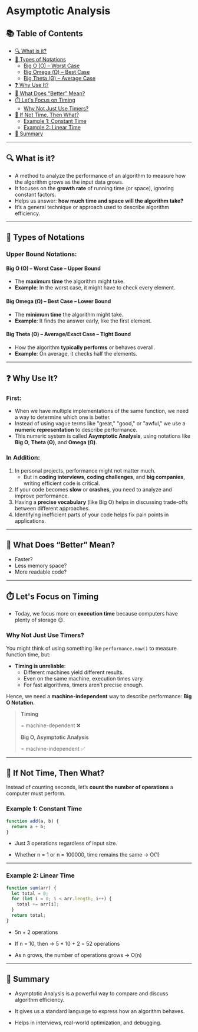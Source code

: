 # Asymptotic Analysis

## 📚 Table of Contents

- [🔍 What is it?](#-what-is-it)
- [🧮 Types of Notations](#-types-of-notations)
  - [Big O (O) – Worst Case](#big-o-o--worst-case--upper-bound)
  - [Big Omega (Ω) – Best Case](#big-omega-ω--best-case--lower-bound)
  - [Big Theta (Θ) – Average Case](#big-theta-θ--averageexact-case--tight-bound)
- [❓ Why Use It?](#-why-use-it)
- [🤔 What Does “Better” Mean?](#-what-does-better-mean)
- [⏱️ Let's Focus on Timing](#️-lets-focus-on-timing)
  - [Why Not Just Use Timers?](#why-not-just-use-timers)
- [🔢 If Not Time, Then What?](#-if-not-time-then-what)
  - [Example 1: Constant Time](#example-1-constant-time)
  - [Example 2: Linear Time](#example-2-linear-time)
- [📌 Summary](#-summary)

---

## 🔍 What is it?

- A method to analyze the performance of an algorithm to measure how the algorithm grows as the input data grows.
- It focuses on the **growth rate** of running time (or space), ignoring constant factors.
- Helps us answer: **how much time and space will the algorithm take?**
- It’s a general technique or approach used to describe algorithm efficiency.

---

## 🧮 Types of Notations

### Upper Bound Notations:

#### **Big O (O)** – Worst Case – Upper Bound

- The **maximum time** the algorithm might take.
- **Example**: In the worst case, it might have to check every element.

#### **Big Omega (Ω)** – Best Case – Lower Bound

- The **minimum time** the algorithm might take.
- **Example**: It finds the answer early, like the first element.

#### **Big Theta (Θ)** – Average/Exact Case – Tight Bound

- How the algorithm **typically performs** or behaves overall.
- **Example**: On average, it checks half the elements.

---

## ❓ Why Use It?

### First:

- When we have multiple implementations of the same function, we need a way to determine which one is better.
- Instead of using vague terms like "great," "good," or "awful," we use a **numeric representation** to describe performance.
- This numeric system is called **Asymptotic Analysis**, using notations like **Big O**, **Theta (Θ)**, and **Omega (Ω)**.

### In Addition:

1. In personal projects, performance might not matter much.
   - But in **coding interviews**, **coding challenges**, and **big companies**, writing efficient code is critical.
2. If your code becomes **slow** or **crashes**, you need to analyze and improve performance.
3. Having a **precise vocabulary** (like Big O) helps in discussing trade-offs between different approaches.
4. Identifying inefficient parts of your code helps fix pain points in applications.

---

## 🤔 What Does “Better” Mean?

- Faster?
- Less memory space?
- More readable code?

---

## ⏱️ Let's Focus on Timing

- Today, we focus more on **execution time** because computers have plenty of storage 😉.

### Why Not Just Use Timers?

You might think of using something like `performance.now()` to measure function time, but:

- **Timing is unreliable**:
  - Different machines yield different results.
  - Even on the same machine, execution times vary.
  - For fast algorithms, timers aren’t precise enough.

Hence, we need a **machine-independent** way to describe performance: **Big O Notation**.

> **Timing**
>
> = machine-dependent ❌
>
> **Big O, Asymptotic Analysis**
>
> = machine-independent ✅

---

## 🔢 If Not Time, Then What?

Instead of counting seconds, let’s **count the number of operations** a computer must perform.

### Example 1: Constant Time

```js
function add(a, b) {
  return a + b;
}
```

- Just 3 operations regardless of input size.

- Whether n = 1 or n = 100000, time remains the same → O(1)

---

### Example 2: Linear Time

```js
function sum(arr) {
  let total = 0;
  for (let i = 0; i < arr.length; i++) {
    total += arr[i];
  }
  return total;
}
```

- 5n + 2 operations

- If n = 10, then → 5 \* 10 + 2 = 52 operations

- As n grows, the number of operations grows → O(n)

---

## 📌 Summary

- Asymptotic Analysis is a powerful way to compare and discuss algorithm efficiency.

- It gives us a standard language to express how an algorithm behaves.

- Helps in interviews, real-world optimization, and debugging.
